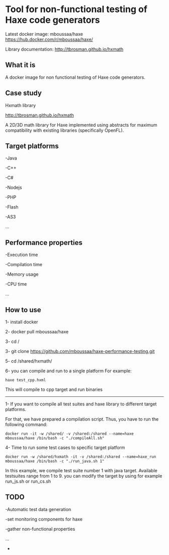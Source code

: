 
# Tool for non-functional testing of Haxe code generators

Latest docker image: mboussaa/haxe https://hub.docker.com/r/mboussaa/haxe/

Library documentation: http://tbrosman.github.io/hxmath

## What it is
A docker image for non functional testing of Haxe code generators.

## Case study
Hxmath library 

http://tbrosman.github.io/hxmath

A 2D/3D math library for Haxe implemented using abstracts for maximum compatibility with existing libraries (specifically OpenFL).

## Target platforms
-Java

-C++

-C#

-Nodejs

-PHP

-Flash

-AS3

...

## Performance properties
-Execution time

-Compilation time

-Memory usage

-CPU time

...

## How to use
1- install docker

2- docker pull mboussaa/haxe

3- cd /

3- git clone https://github.com/mboussaa/haxe-performance-testing.git

5- cd /shared/hxmath/ 

6- you can compile and run to a single platform For example:
```
haxe test_cpp.hxml
```
This will compile to cpp target and run binaries

----------------------------------------------------------------------------------------------
1- If you want to compile all test suites and haxe library to different target platforms.

For that, we have prepared a compilation script. Thus, you have to run the following command:
```
docker run -it -w /shared/ -v /shared:/shared --name=haxe mboussaa/haxe /bin/bash -c "./compileAll.sh"
```
4- Time to run some test cases to specific target platform
``` 
docker run -w /shared/hxmath -it -v /shared:/shared --name=haxe_run mboussaa/haxe /bin/bash -c "./run_java.sh 1"
```
In this example, we compile test suite number 1 with java target. Available testsuites range from 1 to 9. you can modify the target by using for example run_js.sh or run_cs.sh

## TODO
-Automatic test data generation

-set monitoring components for haxe

-gather non-functional properties

...



-
